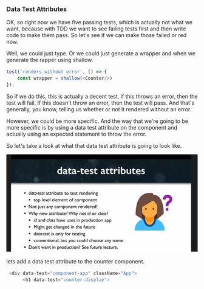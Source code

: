 ### Data Test Attributes

OK, so right now we have five passing tests, which is actually not what we want, because with TDD
we want to see failing tests first and then write code to make them pass.
So let's see if we can make those failed or red now.

Well, we could just type.
Or we could just generate a wrapper and when we generate the rapper using shallow.
```js
test('renders without error', () => {
    const wrapper = shallow(<Counter/>)
});
```
So if we do this, this is actually a decent test, if this throws an error, then the test will fail.
If this doesn't throw an error, then the test will pass.
And that's generally, you know, telling us whether or not it rendered without an error.

However, we could be more specific.
And the way that we're going to be more specific is by using a data test attribute on the component
and actually using an expected statement to throw the error.

So let's take a look at what that data test attribute is going to look like.

![Data test attributes](../tutorials-assets/data-test-attributes.png)

lets add a data test attribute to the counter component.
```js
 <div data-test="component-app" className="App">
      <h1 data-test="counter-display">
```